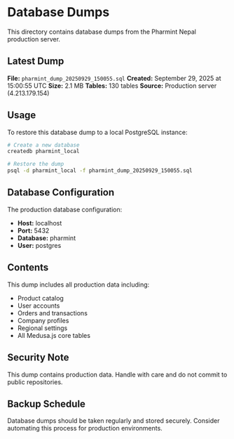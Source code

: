 # Database Dumps

This directory contains database dumps from the Pharmint Nepal production server.

## Latest Dump

**File:** `pharmint_dump_20250929_150055.sql`
**Created:** September 29, 2025 at 15:00:55 UTC
**Size:** 2.1 MB
**Tables:** 130 tables
**Source:** Production server (4.213.179.154)

## Usage

To restore this database dump to a local PostgreSQL instance:

```bash
# Create a new database
createdb pharmint_local

# Restore the dump
psql -d pharmint_local -f pharmint_dump_20250929_150055.sql
```

## Database Configuration

The production database configuration:
- **Host:** localhost
- **Port:** 5432
- **Database:** pharmint
- **User:** postgres

## Contents

This dump includes all production data including:
- Product catalog
- User accounts
- Orders and transactions
- Company profiles
- Regional settings
- All Medusa.js core tables

## Security Note

This dump contains production data. Handle with care and do not commit to public repositories.

## Backup Schedule

Database dumps should be taken regularly and stored securely. Consider automating this process for production environments.